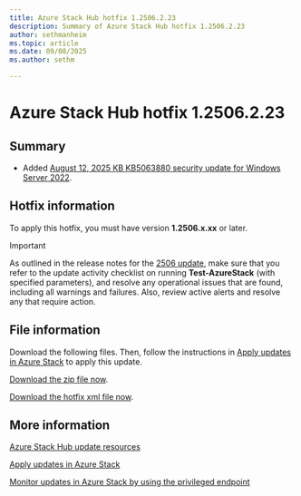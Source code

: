 ```yaml
---
title: Azure Stack Hub hotfix 1.2506.2.23
description: Summary of Azure Stack Hub hotfix 1.2506.2.23
author: sethmanheim
ms.topic: article
ms.date: 09/08/2025
ms.author: sethm

---
```


# Azure Stack Hub hotfix 1.2506.2.23

## Summary

- Added [August 12, 2025 KB KB5063880 security update for Windows Server 2022](https://support.microsoft.com/topic/august-12-2025-kb5063880-os-build-20348-4052-471ee125-e622-486c-ab3e-5847c8ca4e57).

<!-- ## Fixes rolled up from previous hotfix releases -->

## Hotfix information

To apply this hotfix, you must have version **1.2506.x.xx** or later.

> [!IMPORTANT]
> As outlined in the release notes for the [2506 update](release-notes.md?view=azs-2506&preserve-view=true), make sure that you refer to the update activity checklist on running **Test-AzureStack** (with specified parameters), and resolve any operational issues that are found, including all warnings and failures. Also, review active alerts and resolve any that require action.

## File information

Download the following files. Then, follow the instructions in [Apply updates in Azure Stack](azure-stack-apply-updates.md) to apply this update.

[Download the zip file now](https://azurestackhub.download.prss.microsoft.com/dbazure/download/MAS_ProdHotfix_1.2506.2.23/HotFix/AzS_Update_1.2506.2.23.zip).

[Download the hotfix xml file now](https://azurestackhub.download.prss.microsoft.com/dbazure/download/MAS_ProdHotfix_1.2506.2.23/HotFix/metadata.xml).

## More information

[Azure Stack Hub update resources](azure-stack-updates.md)

[Apply updates in Azure Stack](azure-stack-apply-updates.md)

[Monitor updates in Azure Stack by using the privileged endpoint](azure-stack-monitor-update.md)
